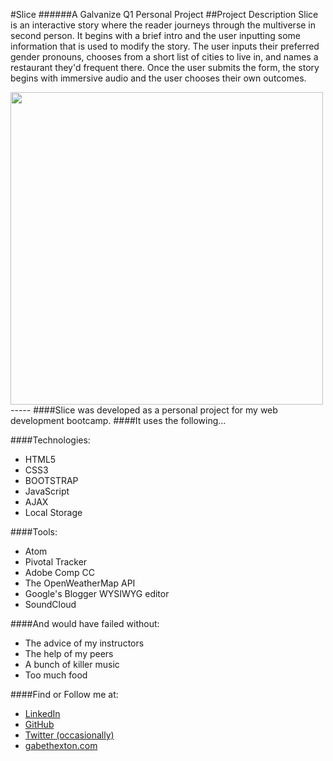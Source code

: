 #Slice
######A Galvanize Q1 Personal Project
##Project Description
Slice is an interactive story where the reader journeys through the multiverse in second person.
It begins with a brief intro and the user inputting some information that is used to modify the story.
The user inputs their preferred gender pronouns, chooses from a short list of cities to live in, and names a restaurant they'd frequent there.
Once the user submits the form, the story begins with immersive audio and the user chooses their own outcomes.

<img src="http://gabethexton.com/slice/images/Slice.png" width="500">
-----
####Slice was developed as a personal project for my web development bootcamp.
####It uses the following...

####Technologies:
- HTML5
- CSS3
- BOOTSTRAP
- JavaScript
- AJAX
- Local Storage

####Tools:
- Atom
- Pivotal Tracker
- Adobe Comp CC
- The OpenWeatherMap API
- Google's Blogger WYSIWYG editor
- SoundCloud

####And would have failed without:
- The advice of my instructors
- The help of my peers
- A bunch of killer music
- Too much food

####Find or Follow me at:
- [LinkedIn](https://linkedin.com/gabethexton)
- [GitHub](https://github.com/gabethexton)
- [Twitter (occasionally)](https://twitter.com/gabethexton)
- [gabethexton.com](http://gabethexton.com)

